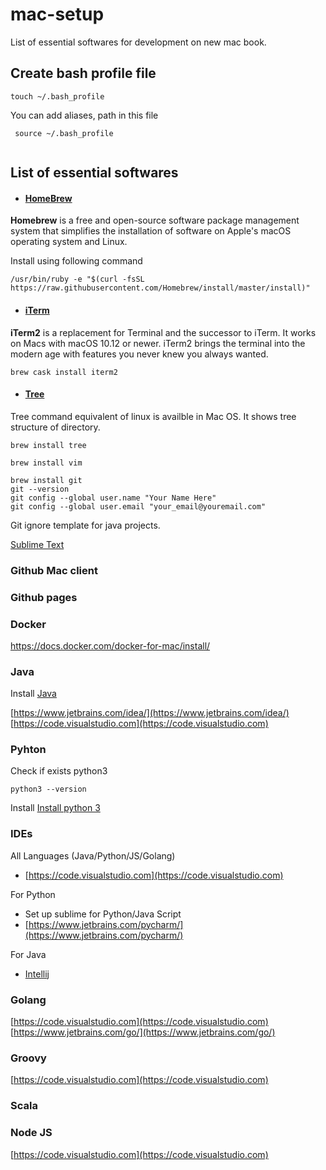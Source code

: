 # mac-setup

List of  essential softwares for development on new mac book.

## Create bash profile file

```
touch ~/.bash_profile

```
You can add aliases, path in this file 

```
 source ~/.bash_profile
 
```


## List of essential softwares

* #### [HomeBrew](https://brew.sh/)

**Homebrew** is a free and open-source software package management system that simplifies the installation of software on Apple's macOS operating system and Linux. 

Install using following command

```
/usr/bin/ruby -e "$(curl -fsSL https://raw.githubusercontent.com/Homebrew/install/master/install)"
```

* #### [iTerm](https://www.iterm2.com/)

**iTerm2**  is a replacement for Terminal and the successor to iTerm. It works on Macs with macOS 10.12 or newer. iTerm2 brings the terminal into the modern age with features you never knew you always wanted.

```
brew cask install iterm2
```

* #### [Tree](https://rschu.me/list-a-directory-with-tree-command-on-mac-os-x-3b2d4c4a4827)
Tree command equivalent of linux is availble in Mac OS. It shows tree structure of directory.
```
brew install tree
```

```
brew install vim
```

```
brew install git
git --version
git config --global user.name "Your Name Here"
git config --global user.email "your_email@youremail.com"
```
Git ignore template for java projects.

[Sublime Text](https://www.sublimetext.com/3)

### Github Mac client

### Github pages

### Docker

https://docs.docker.com/docker-for-mac/install/

### Java

Install [Java ](https://www.oracle.com/technetwork/java/javase/downloads/index.html)

[https://www.jetbrains.com/idea/](https://www.jetbrains.com/idea/)
[https://code.visualstudio.com](https://code.visualstudio.com)


### Pyhton 

Check if exists  python3

```
python3 --version 
```

Install [Install python 3](https://docs.python-guide.org/starting/install3/osx/)


### IDEs

All Languages (Java/Python/JS/Golang)

- [https://code.visualstudio.com](https://code.visualstudio.com)

For Python 
- Set up sublime for Python/Java Script
- [https://www.jetbrains.com/pycharm/](https://www.jetbrains.com/pycharm/)

For Java 
- [Intellij](https://www.jetbrains.com/idea/download/#section=mac)

### Golang
[https://code.visualstudio.com](https://code.visualstudio.com)
[https://www.jetbrains.com/go/](https://www.jetbrains.com/go/)


### Groovy
[https://code.visualstudio.com](https://code.visualstudio.com)

### Scala 

### Node JS
[https://code.visualstudio.com](https://code.visualstudio.com)




